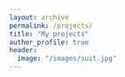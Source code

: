 ```yaml
---
layout: archive
permalink: /projects/
title: "My projects"
author_profile: true
header:
  image: "/images/suit.jpg"
---
```

